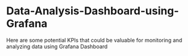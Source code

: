 # Data-Analysis-Dashboard-using-Grafana
 Here are some potential KPIs that could be valuable for monitoring and analyzing data using Grafana Dashboard
